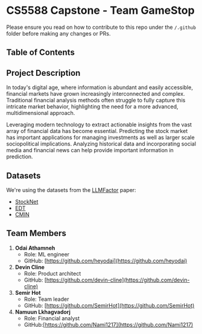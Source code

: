 # CS5588 Capstone - Team GameStop

Please ensure you read on how to contribute to this repo under the `/.github` folder before making any changes or PRs.

## Table of Contents

## Project Description

In today's digital age, where information is abundant and easily accessible, financial markets have grown increasingly interconnected and complex. Traditional financial analysis methods often struggle to fully capture this intricate market behavior, highlighting the need for a more advanced, multidimensional approach. 

Leveraging modern technology to extract actionable insights from the vast array of financial data has become essential. Predicting the stock market has important applications for managing investments as well as larger scale sociopolitical implications. Analyzing historical data and incorporating social media and financial news can help provide important information in prediction.

## Datasets

We're using the datasets from the [LLMFactor](https://arxiv.org/abs/2406.10811) paper:

- [StockNet](https://github.com/yumoxu/stocknet-dataset)
- [EDT](https://github.com/Zhihan1996/TradeTheEvent)
- [CMIN](https://github.com/BigRoddy/CMIN-Dataset)

## Team Members
     
1. **Odai Athamneh**
    - Role: ML engineer
    - GitHub: [https://github.com/heyodai](https://github.com/heyodai) 
2. **Devin Cline**
    - Role: Product architect
    - GitHub: [https://github.com/devin-cline](https://github.com/devin-cline) 
3. **Semir Hot**
    - Role: Team leader
    - GitHub: [https://github.com/SemirHot](https://github.com/SemirHot) 
4. **Namuun Lkhagvadorj**
    - Role: Financial analyst
    - GitHub:[https://github.com/Nami1217](https://github.com/Nami1217)
